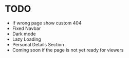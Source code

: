 # TODO

- If wrong page show custom 404
- Fixed Navbar
- Dark mode
- Lazy Loading
- Personal Details Section
- Coming soon if the page is not yet ready for viewers
